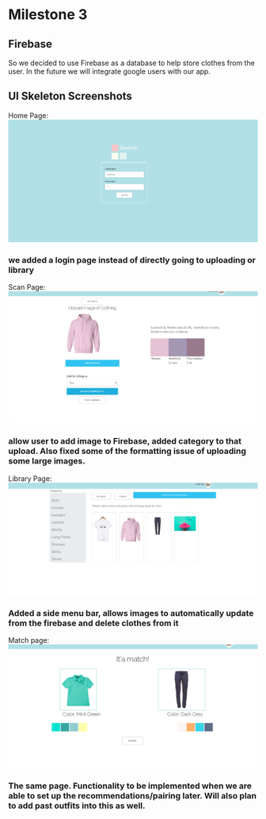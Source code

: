 # Milestone 3
## Firebase
So we decided to use Firebase as a database to help store clothes from the user. In the future we will integrate google users with our app. 

## UI Skeleton Screenshots

Home Page: ![](./milestone-Images/milestone3login.PNG)
### we added a login page instead of directly going to uploading or library
Scan Page: ![](./milestone-Images/milestone3upload.PNG)
### allow user to add image to Firebase, added category to that upload. Also fixed some of the formatting issue of uploading some large images.
Library Page: ![](./milestone-Images/milestone3library.PNG)
### Added a side menu bar, allows images to automatically update from the firebase and delete clothes from it
Match page: ![](./milestone-Images/milestone3check.PNG)
### The same page. Functionality to be implemented when we are able to set up the recommendations/pairing later. Will also plan to add past outfits into this as well.


